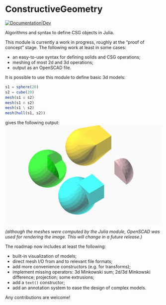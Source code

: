 # ConstructiveGeometry


[![Documentation|Dev](https://img.shields.io/badge/docs-latest-blue.svg)](https://plut.github.io/ConstructiveGeometry.jl/dev/)

Algorithms and syntax to define CSG objects in Julia.

This module is currently a work in progress,
roughly at the “proof of concept” stage.
The following work at least in some cases:

 - an easy-to-use syntax for defining solids and CSG operations;
 - meshing of most 2d and 3d operations;
 - output as an OpenSCAD file.

It is possible to use this module to define basic 3d models:
```julia
s1 = sphere(20)
s2 = cube(20)
mesh(s1 ∪ s2)
mesh(s1 ∩ s2)
mesh(s1 \ s2)
mesh(hull(s1, s2))
```
gives the following output:
![CSG operations on two tetrahedra](examples/sphere_cube.png)

*(although the meshes were computed by the Julia module,
OpenSCAD was used for rendering the image.
This will change in a future release.)*

The roadmap now includes at least the following:
 - built-in visualization of models;
 - direct mesh I/O from and to relevant file formats;
 - add more convenience constructors (e.g. for transforms);
 - implement missing operators: 3d Minkowski sum; 2d/3d Minkowski
	 difference; projection; some extrusions;
 - add a `text()` constructor;
 - add an annotation system to ease the design of complex models.

Any contributions are welcome!
